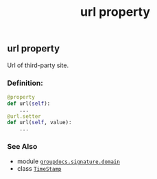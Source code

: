 ﻿---
title: url property
second_title: GroupDocs.Signature for Python via .NET API References
description: 
type: docs
url: /python-net/groupdocs.signature.domain/timestamp/url/
is_root: false
weight: 40
---

## url property


Url of third-party site.
### Definition:
```python
@property
def url(self):
    ...
@url.setter
def url(self, value):
    ...
```

### See Also
* module [`groupdocs.signature.domain`](../../)
* class [`TimeStamp`](/signature/python-net/groupdocs.signature.domain/timestamp)
